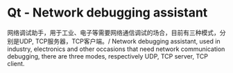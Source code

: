 # Qt - Network debugging assistant
网络调试助手，用于工业、电子等需要网络通信调试的场合，目前有三种模式，分别是UDP, TCP服务器，TCP客户端。/ Network debugging assistant, used in industry, electronics and other occasions that need network communication debugging, there are three modes, respectively UDP, TCP server, TCP client.
